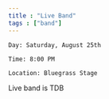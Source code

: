 ```yaml
---
title : "Live Band"
tags : ["band"]
---
```


`Day: Saturday, August 25th`

`Time: 8:00 PM`

`Location: Bluegrass Stage`

Live band is TDB

